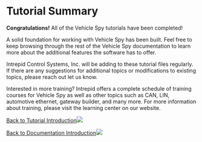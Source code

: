 # Tutorial Summary

**Congratulations!** All of the Vehicle Spy tutorials have been completed!

A solid foundation for working with Vehicle Spy has been built. Feel free to keep browsing through the rest of the Vehicle Spy documentation to learn more about the additional features the software has to offer.

Intrepid Control Systems, Inc. will be adding to these tutorial files regularly. If there are any suggestions for additional topics or modifications to existing topics, please reach out let us know.

Interested in more training? Intrepid offers a complete schedule of training courses for Vehicle Spy as well as other topics such as CAN, LIN, automotive ethernet, gateway builder, and many more. For more information about training, please visit the learning center on our website.

[Back to Tutorial Introduction](vehicle-spy-tutorials/)![](https://cdn.intrepidcs.net/support/VehicleSpy/assets/next.gif)

[Back to Documentation Introduction](./)![](https://cdn.intrepidcs.net/support/VehicleSpy/assets/next.gif)
